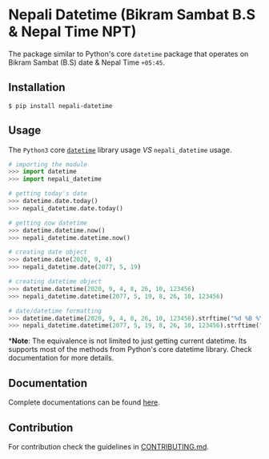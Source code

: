 # Nepali Datetime (Bikram Sambat B.S & Nepal Time NPT) 

The package similar to Python's core ``datetime`` package that
operates on Bikram Sambat (B.S) date & Nepal Time ``+05:45``.

## Installation
```shell
$ pip install nepali-datetime
```

## Usage
The `Python3` core [``datetime``](https://docs.python.org/3.5/library/datetime.html) library usage _VS_ `nepali_datetime` usage.
```python
# importing the module
>>> import datetime
>>> import nepali_datetime

# getting today's date
>>> datetime.date.today()
>>> nepali_datetime.date.today()

# getting now datetime
>>> datetime.datetime.now()
>>> nepali_datetime.datetime.now()

# creating date object
>>> datetime.date(2020, 9, 4)
>>> nepali_datetime.date(2077, 5, 19)

# creating datetime object
>>> datetime.datetime(2020, 9, 4, 8, 26, 10, 123456)
>>> nepali_datetime.datetime(2077, 5, 19, 8, 26, 10, 123456)

# date/datetime formatting
>>> datetime.datetime(2020, 9, 4, 8, 26, 10, 123456).strftime("%d %B %Y") # 04 September 2020
>>> nepali_datetime.datetime(2077, 5, 19, 8, 26, 10, 123456).strftime("%d %B %Y") # 19 Bhadau 2077 
```

***Note**: The equivalence is not limited to just getting current datetime. Its 
supports most of the methods from Python's core datetime library. Check 
documentation for more details.

## Documentation
Complete documentations can be found [here](https://dxillar.github.io/nepali-datetime/).


## Contribution

For contribution check the guidelines in [CONTRIBUTING.md](https://github.com/dxillar/nepali-datetime/blob/master/CONTRIBUTING.md).
